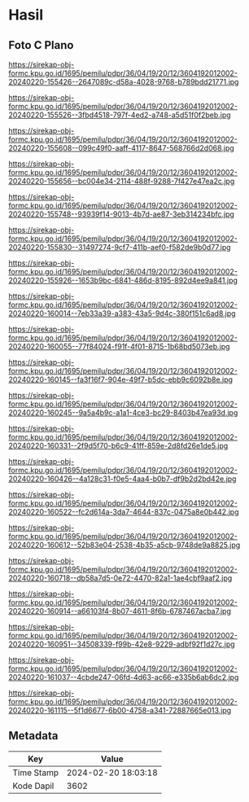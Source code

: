 # Hasil

## Foto C Plano

https://sirekap-obj-formc.kpu.go.id/1695/pemilu/pdpr/36/04/19/20/12/3604192012002-20240220-155426--2647089c-d58a-4028-9768-b789bdd21771.jpg

https://sirekap-obj-formc.kpu.go.id/1695/pemilu/pdpr/36/04/19/20/12/3604192012002-20240220-155526--3fbd4518-797f-4ed2-a748-a5d51f0f2beb.jpg

https://sirekap-obj-formc.kpu.go.id/1695/pemilu/pdpr/36/04/19/20/12/3604192012002-20240220-155608--099c49f0-aaff-4117-8647-568766d2d068.jpg

https://sirekap-obj-formc.kpu.go.id/1695/pemilu/pdpr/36/04/19/20/12/3604192012002-20240220-155656--bc004e34-2114-488f-9288-7f427e47ea2c.jpg

https://sirekap-obj-formc.kpu.go.id/1695/pemilu/pdpr/36/04/19/20/12/3604192012002-20240220-155748--93939f14-9013-4b7d-ae87-3eb314234bfc.jpg

https://sirekap-obj-formc.kpu.go.id/1695/pemilu/pdpr/36/04/19/20/12/3604192012002-20240220-155830--31497274-9cf7-411b-aef0-f582de9b0d77.jpg

https://sirekap-obj-formc.kpu.go.id/1695/pemilu/pdpr/36/04/19/20/12/3604192012002-20240220-155926--1653b9bc-6841-486d-8195-892d4ee9a841.jpg

https://sirekap-obj-formc.kpu.go.id/1695/pemilu/pdpr/36/04/19/20/12/3604192012002-20240220-160014--7eb33a39-a383-43a5-9d4c-380f151c6ad8.jpg

https://sirekap-obj-formc.kpu.go.id/1695/pemilu/pdpr/36/04/19/20/12/3604192012002-20240220-160055--77f84024-f91f-4f01-8715-1b68bd5073eb.jpg

https://sirekap-obj-formc.kpu.go.id/1695/pemilu/pdpr/36/04/19/20/12/3604192012002-20240220-160145--fa3f16f7-904e-49f7-b5dc-ebb9c6092b8e.jpg

https://sirekap-obj-formc.kpu.go.id/1695/pemilu/pdpr/36/04/19/20/12/3604192012002-20240220-160245--9a5a4b9c-a1a1-4ce3-bc29-8403b47ea93d.jpg

https://sirekap-obj-formc.kpu.go.id/1695/pemilu/pdpr/36/04/19/20/12/3604192012002-20240220-160331--2f9d5f70-b6c9-41ff-859e-2d8fd26e1de5.jpg

https://sirekap-obj-formc.kpu.go.id/1695/pemilu/pdpr/36/04/19/20/12/3604192012002-20240220-160426--4a128c31-f0e5-4aa4-b0b7-df9b2d2bd42e.jpg

https://sirekap-obj-formc.kpu.go.id/1695/pemilu/pdpr/36/04/19/20/12/3604192012002-20240220-160522--fc2d614a-3da7-4644-837c-0475a8e0b442.jpg

https://sirekap-obj-formc.kpu.go.id/1695/pemilu/pdpr/36/04/19/20/12/3604192012002-20240220-160612--52b83e04-2538-4b35-a5cb-9748de9a8825.jpg

https://sirekap-obj-formc.kpu.go.id/1695/pemilu/pdpr/36/04/19/20/12/3604192012002-20240220-160718--db58a7d5-0e72-4470-82a1-1ae4cbf9aaf2.jpg

https://sirekap-obj-formc.kpu.go.id/1695/pemilu/pdpr/36/04/19/20/12/3604192012002-20240220-160914--a66103f4-8b07-4611-8f6b-6787467acba7.jpg

https://sirekap-obj-formc.kpu.go.id/1695/pemilu/pdpr/36/04/19/20/12/3604192012002-20240220-160951--34508339-f99b-42e8-9229-adbf92f1d27c.jpg

https://sirekap-obj-formc.kpu.go.id/1695/pemilu/pdpr/36/04/19/20/12/3604192012002-20240220-161037--4cbde247-06fd-4d63-ac66-e335b6ab6dc2.jpg

https://sirekap-obj-formc.kpu.go.id/1695/pemilu/pdpr/36/04/19/20/12/3604192012002-20240220-161115--5f1d6677-6b00-4758-a341-72887665e013.jpg


## Metadata

| Key        | Value               |
| ---------- | ------------------- |
| Time Stamp | 2024-02-20 18:03:18 |
| Kode Dapil | 3602                |



